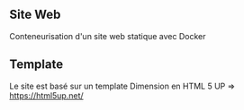 Site Web
----------------------

Conteneurisation d'un site web statique avec Docker


Template
----------------------

Le site est basé sur un template Dimension en HTML 5 UP => https://html5up.net/


